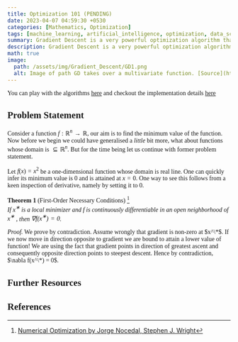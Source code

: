 ```yaml
---
title: Optimization 101 (PENDING)
date: 2023-04-07 04:59:30 +0530
categories: [Mathematics, Optimization]
tags: [machine_learning, artificial_intelligence, optimization, data_science, theory_course]     # TAG names should always be lowercase
summary: Gradient Descent is a very powerful optimization algorithm that is used almost everywhere in machine learning, from solving logistic regression in 1950s to GPT3! This post is math intensive, we try to give a comprehensive analysis.
description: Gradient Descent is a very powerful optimization algorithm that is used almost everywhere in machine learning, from solving logistic regression in 1950s to GPT3!
math: true
image:
  path: /assets/img/Gradient_Descent/GD1.png
  alt: Image of path GD takes over a multivariate function. [Source](https://easyai.tech/en/ai-definition/gradient-descent/)
---
```


<div class="custom" markdown="1" style="font-family: CMS"> 

You can play with the algorithms [here](https://sukhjinder-kumar-descent-algorithms.streamlit.app/) and checkout the implementation details [here](https://github.com/sukhjinder-kumar/DescentAlgorithms)

## Problem Statement 

Consider a function $f: \mathbb{R}^n \rightarrow \mathbb{R}$, our aim is to find the minimum value of the function. Now before we begin we could have generalised a _little_ bit more, what about functions whose domain is $\subseteq \mathbb{R}^n$. But for the time being let us continue with former problem statement.

Let $f(x) = x^2$ be a one-dimensional function whose domain is real line. One can quickly infer its minimum value is 0 and is attained at $x = 0$. One way to see this follows from a keen inspection of derivative, namely by setting it to 0.

__Theorem 1__ (First-Order Necessary Conditions) [^1] <br />
_If $x^∗$ is a local minimizer and $f$ is continuously differentiable in an open neighborhood of $x^∗$ , then $\nabla f(x^∗) = 0$._

_Proof._ We prove by contradiction. Assume wrongly that gradient is non-zero at $x^\*$. If we now move in direction opposite to gradient we are bound to attain a lower value of function! We are using the fact that gradient points in direction of greatest ascent and consequently opposite direction points to steepest descent. Hence by contradiction, $\nabla f(x^\*) = 0$.



## Further Resources

## References

[^1]: [Numerical Optimization by Jorge Nocedal, Stephen J. Wright](https://link.springer.com/book/10.1007/978-0-387-40065-5)

</div>

